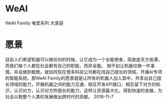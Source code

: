 # WeAI
WeAI Family 唯爱系列 大家庭

# 愿景
目前人们希望机器可以做任何的时候，让它成为一个全能使者，简直是天方夜谭，而我们每个人都在社会都有自己的职能，而非全能。
倒不如让机器仅做一件事情，并且做到极致。就如同现在很多科技公司都在找自己擅长的领域，开展AI专项的智能系统。那WeAI Family的愿景就是让所有的机器人加入其中，共享出自己擅长领域的能力，开展机器之间的能力互通，相互开发API接口，相互留下对方的标识，认识对方，认识对方所擅长的能力，这样让资源最大化，得到快速的发展，为社会以致整个人类的发展做出跨时代的贡献。 
2018-11-7
